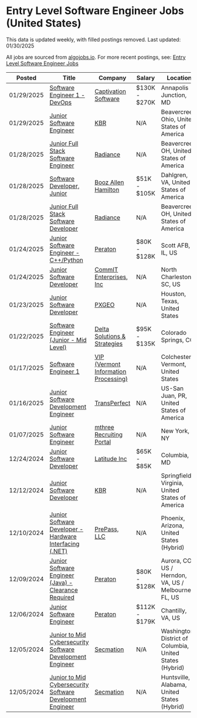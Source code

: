 # Entry Level Software Engineer Jobs (United States)

This data is updated weekly, with filled postings removed. Last updated: 01/30/2025

All jobs are sourced from [algojobs.io](https://algojobs.io/). For more recent postings, see: [Entry Level Software Engineer Jobs](https://algojobs.io/new-grad-swe)

| Posted | Title | Company | Salary | Location |
| --- | --- | --- | --- | --- |
| 01/29/2025 | [Software Engineer 1 - DevOps](https://algojobs.io/jobs/2988752) | [Captivation Software](https://algojobs.io/company/captivation/) | $130K - $270K | Annapolis Junction, MD |
| 01/29/2025 | [Junior Software Engineer](https://algojobs.io/jobs/2994698) | [KBR](https://algojobs.io/company/kbr/) | N/A | Beavercreek, Ohio, United States of America |
| 01/28/2025 | [Junior Full Stack Software Engineer](https://algojobs.io/jobs/2977420) | [Radiance](https://algojobs.io/company/radiancetech/) | N/A | Beavercreek, OH, United States of America |
| 01/28/2025 | [Software Developer, Junior](https://algojobs.io/jobs/2981295) | [Booz Allen Hamilton](https://algojobs.io/company/bah/) | $51K - $105K | Dahlgren, VA, United States of America |
| 01/28/2025 | [Junior Full Stack Software Developer](https://algojobs.io/jobs/2977423) | [Radiance](https://algojobs.io/company/radiancetech/) | N/A | Beavercreek, OH, United States of America |
| 01/24/2025 | [Junior Software Engineer - C++/Python](https://algojobs.io/jobs/2954927) | [Peraton](https://algojobs.io/company/peraton/) | $80K - $128K | Scott AFB, IL, US |
| 01/24/2025 | [Junior Software Developer](https://algojobs.io/jobs/2950713) | [CommIT Enterprises, Inc](https://algojobs.io/company/commitent/) | N/A | North Charleston, SC, US |
| 01/23/2025 | [Junior Software Developer](https://algojobs.io/jobs/2927135) | [PXGEO](https://algojobs.io/company/pxgeo/) | N/A | Houston, Texas, United States |
| 01/22/2025 | [Software Engineer (Junior - Mid Level)](https://algojobs.io/jobs/2913997) | [Delta Solutions & Strategies](https://algojobs.io/company/deltasands/) | $95K - $135K | Colorado Springs, CO |
| 01/17/2025 | [Software Engineer 1](https://algojobs.io/jobs/2876637) | [VIP (Vermont Information Processing)](https://algojobs.io/company/vipvermontinformationprocessing/) | N/A | Colchester, Vermont, United States |
| 01/16/2025 | [Junior Software Development Engineer](https://algojobs.io/jobs/2867463) | [TransPerfect](https://algojobs.io/company/transperfect/) | N/A | US-San Juan, PR, United States of America |
| 01/07/2025 | [Junior Software Engineer](https://algojobs.io/jobs/2755127) | [mthree Recruiting Portal](https://algojobs.io/company/wileyedgerecruitingportal/) | N/A | New York, NY |
| 12/24/2024 | [Junior Software Developer](https://algojobs.io/jobs/2675035) | [Latitude Inc](https://algojobs.io/company/latitudeinc/) | $65K - $85K | Columbia, MD |
| 12/12/2024 | [Junior Software Developer](https://algojobs.io/jobs/2579188) | [KBR](https://algojobs.io/company/kbr/) | N/A | Springfield, Virginia, United States of America |
| 12/10/2024 | [Junior Software Developer - Hardware Interfacing (.NET)](https://algojobs.io/jobs/2532370) | [PrePass, LLC](https://algojobs.io/company/prepass/) | N/A | Phoenix, Arizona, United States (Hybrid) |
| 12/09/2024 | [Junior Software Engineer (Java) - Clearance Required](https://algojobs.io/jobs/2541845) | [Peraton](https://algojobs.io/company/peraton/) | $80K - $128K | Aurora, CO, US / Herndon, VA, US / Melbourne, FL, US |
| 12/06/2024 | [Junior Software Engineer](https://algojobs.io/jobs/2527409) | [Peraton](https://algojobs.io/company/peraton/) | $112K - $179K | Chantilly, VA, US |
| 12/05/2024 | [Junior to Mid Cybersecurity Software Development Engineer](https://algojobs.io/jobs/2503188) | [Secmation](https://algojobs.io/company/secmation-1/) | N/A | Washington, District of Columbia, United States (Hybrid) |
| 12/05/2024 | [Junior to Mid Cybersecurity Software Development Engineer](https://algojobs.io/jobs/2503192) | [Secmation](https://algojobs.io/company/secmation-1/) | N/A | Huntsville, Alabama, United States (Hybrid) |